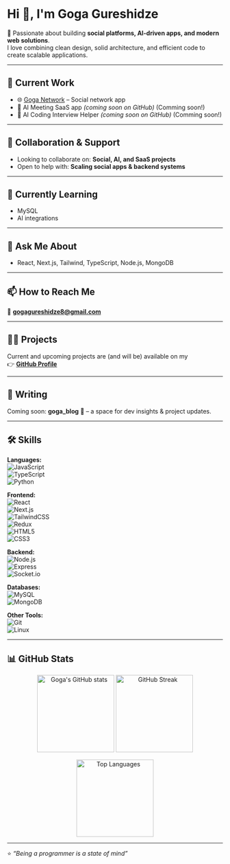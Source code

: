 # Hi 👋, I'm Goga Gureshidze  

🚀 Passionate about building **social platforms, AI-driven apps, and modern web solutions**.  
I love combining clean design, solid architecture, and efficient code to create scalable applications.  

---

## 🔭 Current Work  
- 🌐 [Goga Network](https://github.com/gogagureshidze/goga_network) – Social network app  
- 🤝 AI Meeting SaaS app *(coming soon on GitHub)*  (Comming soon!)
- 🤖 AI Coding Interview Helper *(coming soon on GitHub)*  (Comming soon!) 

---

## 👯 Collaboration & Support  
- Looking to collaborate on: **Social, AI, and SaaS projects**  
- Open to help with: **Scaling social apps & backend systems**  

---

## 🌱 Currently Learning  
- MySQL  
- AI integrations  

---

## 💬 Ask Me About  
- React, Next.js, Tailwind, TypeScript, Node.js, MongoDB  

---

## 📫 How to Reach Me  
📧 **gogagureshidze8@gmail.com**  

---

## 👨‍💻 Projects  
Current and upcoming projects are (and will be) available on my  
👉 [**GitHub Profile**](https://github.com/gogagureshidze)  

---

## 📝 Writing  
Coming soon: **goga_blog** 📝 – a space for dev insights & project updates.  

---

## 🛠 Skills  

**Languages:**  
![JavaScript](https://img.shields.io/badge/-JavaScript-F7DF1E?logo=javascript&logoColor=000)  
![TypeScript](https://img.shields.io/badge/-TypeScript-3178C6?logo=typescript&logoColor=fff)  
![Python](https://img.shields.io/badge/-Python-3776AB?logo=python&logoColor=fff)  

**Frontend:**  
![React](https://img.shields.io/badge/-React-61DAFB?logo=react&logoColor=000)  
![Next.js](https://img.shields.io/badge/-Next.js-000?logo=next.js&logoColor=fff)  
![TailwindCSS](https://img.shields.io/badge/-TailwindCSS-38B2AC?logo=tailwind-css&logoColor=fff)  
![Redux](https://img.shields.io/badge/-Redux-764ABC?logo=redux&logoColor=fff)  
![HTML5](https://img.shields.io/badge/-HTML5-E34F26?logo=html5&logoColor=fff)  
![CSS3](https://img.shields.io/badge/-CSS3-1572B6?logo=css3&logoColor=fff)  

**Backend:**  
![Node.js](https://img.shields.io/badge/-Node.js-339933?logo=node.js&logoColor=fff)  
![Express](https://img.shields.io/badge/-Express-000?logo=express&logoColor=fff)  
![Socket.io](https://img.shields.io/badge/-Socket.io-010101?logo=socket.io&logoColor=fff)  

**Databases:**  
![MySQL](https://img.shields.io/badge/-MySQL-4479A1?logo=mysql&logoColor=fff)  
![MongoDB](https://img.shields.io/badge/-MongoDB-47A248?logo=mongodb&logoColor=fff)  

**Other Tools:**  
![Git](https://img.shields.io/badge/-Git-F05032?logo=git&logoColor=fff)  
![Linux](https://img.shields.io/badge/-Linux-FCC624?logo=linux&logoColor=000)  

---

## 📊 GitHub Stats  

<p align="center">
  <img src="https://github-readme-stats.vercel.app/api?username=gogagureshidze&show_icons=true&theme=radical" alt="Goga's GitHub stats" height="180"/>
  <img src="https://github-readme-streak-stats.herokuapp.com/?user=gogagureshidze&theme=radical" alt="GitHub Streak" height="180"/>
</p>

<p align="center">
  <img src="https://github-readme-stats.vercel.app/api/top-langs/?username=gogagureshidze&layout=compact&theme=radical" alt="Top Languages" height="180"/>
</p>  

---

⭐️ *“Being a programmer is a state of mind”*  
